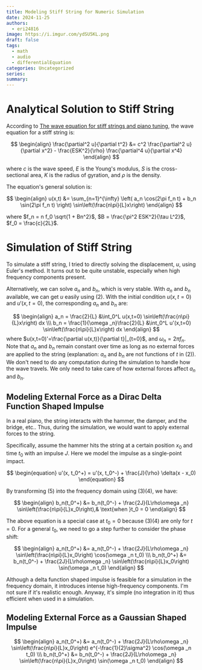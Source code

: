 ```yaml
---
title: Modeling Stiff String for Numeric Simulation
date: 2024-11-25
authors:
  - eri24816
image: https://i.imgur.com/ydSU5KL.png
draft: false
tags:
  - math
  - audio
  - differentialEquation
categories: Uncategorized
series: 
summary:
---
```

# Analytical Solution to Stiff String

According to [The wave equation for stiff strings and piano tuning](https://upcommons.upc.edu/bitstream/handle/2117/101752/GraciaSanz.piano.RSCM.2017.pdf), the wave equation for a stiff string is:

$$
\begin{align}
\frac{\partial^2 u}{\partial t^2} &= c^2 \frac{\partial^2 u}{\partial x^2} - \frac{ESK^2}{\rho} \frac{\partial^4 u}{\partial x^4}
\end{align}
$$

where $c$ is the wave speed, $E$ is the Young's modulus, $S$ is the cross-sectional area, $K$ is the radius of gyration, and $\rho$ is the density.

The equation's general solution is:

$$
\begin{align}
u(x,t) &= \sum_{n=1}^{\infty} \left( a_n \cos(2\pi f_n t) + b_n \sin(2\pi f_n t) \right) \sin\left(\frac{n\pi}{L}x\right)
\end{align}
$$

where $f_n = n f_0 \sqrt{1 + Bn^2}$, $B = \frac{\pi^2 ESK^2}{\tau L^2}$, $f_0 = \frac{c}{2L}$.



# Simulation of Stiff String

To simulate a stiff string, I tried to directly solving the displacement, $u$, using Euler's method. It turns out to be quite unstable, especially when high frequency components present.

Alternatively, we can solve $a_n$ and $b_n$, which is very stable. With $a_n$ and $b_n$ available, we can get $u$ easily using (2). With the initial condition $u(x,t=0)$ and $u'(x,t=0)$, the corresponding $a_n$ and $b_n$ are:
  

$$
\begin{align}
a_n = \frac{2}{L} &\int_0^L u(x,t=0) \sin\left(\frac{n\pi}{L}x\right) dx \\\
b_n = \frac{1}{\omega _n}\frac{2}{L} &\int_0^L u'(x,t=0) \sin\left(\frac{n\pi}{L}x\right) dx
\end{align}
$$
where $u(x,t=0)'=\frac{\partial u(x,t)}{\partial t}|_{t=0}$, and $\omega_n=2\pi f_n$.
Note that $a_n$ and $b_n$ remain constant over time as long as no external forces are applied to the string (explanation: $a_n$ and $b_n$ are not functions of $t$ in $(2)$). We don't need to do any computation during the simulation to handle how the wave travels. We only need to take care of how external forces affect $a_n$ and $b_n$.
## Modeling External Force as a Dirac Delta Function Shaped Impulse

  
In a real piano, the string interacts with the hammer, the damper, and the bridge, etc.. Thus, during the simulation, we would want to apply external forces to the string.

Specifically, assume the hammer hits the string at a certain position $x_0$ and time $t_0$ with an impulse $J$. Here we model the impulse as a single-point impact.

$$
\begin{equation}
u'(x, t_0^+) = u'(x, t_0^-) +
\frac{J}{\rho} \delta(x - x_0)
\end{equation}
$$

By transforming (5) into the frequency domain using (3)(4), we have:

$$
\begin{align}
b_n(t_0^+) &= b_n(t_0^-) + \frac{2J}{L\rho\omega _n} \sin\left(\frac{n\pi}{L}x_0\right),& \text{when }t_0 = 0
\end{align}
$$

The above equation is a special case at $t_0 = 0$ because (3)(4) are only for $t = 0$. For a general $t_0$, we need to go a step further to consider the phase shift:

$$
\begin{align}
a_n(t_0^+) &= a_n(t_0^-) + \frac{2J}{L\rho\omega _n} \sin\left(\frac{n\pi}{L}x_0\right) \cos(\omega _n t_0) \\\
b_n(t_0^+) &= b_n(t_0^-) + \frac{2J}{L\rho\omega _n} \sin\left(\frac{n\pi}{L}x_0\right) \sin(\omega _n t_0)
\end{align}
$$

Although a delta function shaped impulse is feasible for a simulation in the frequency domain, it introduces intense high-frequency components. I'm not sure if it's realistic enough. Anyway, it's simple (no integration in it) thus efficient when used in a simulation.

## Modeling External Force as a Gaussian Shaped Impulse

$$
\begin{align}
a_n(t_0^+) &= a_n(t_0^-) + \frac{2J}{L\rho\omega _n} \sin\left(\frac{n\pi}{L}x_0\right) e^{-\frac{1}{2}\sigma^2} \cos(\omega _n t_0) \\\
b_n(t_0^+) &= b_n(t_0^-) + \frac{2J}{L\rho\omega _n} \sin\left(\frac{n\pi}{L}x_0\right) \sin(\omega _n t_0)
\end{align}
$$